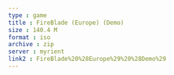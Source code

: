 ```yaml
---
type : game
title : FireBlade (Europe) (Demo)
size : 140.4 M
format : iso
archive : zip
server : myrient
link2 : FireBlade%20%28Europe%29%20%28Demo%29
---
```

